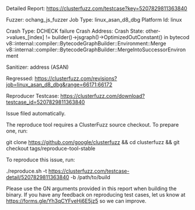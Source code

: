 Detailed Report: https://clusterfuzz.com/testcase?key=5207829811363840

Fuzzer: ochang_js_fuzzer
Job Type: linux_asan_d8_dbg
Platform Id: linux

Crash Type: DCHECK failure
Crash Address: 
Crash State:
  other->values_[index] != builder()->jsgraph()->OptimizedOutConstant() in bytecod
  v8::internal::compiler::BytecodeGraphBuilder::Environment::Merge
  v8::internal::compiler::BytecodeGraphBuilder::MergeIntoSuccessorEnvironment
  
Sanitizer: address (ASAN)

Regressed: https://clusterfuzz.com/revisions?job=linux_asan_d8_dbg&range=66171:66172

Reproducer Testcase: https://clusterfuzz.com/download?testcase_id=5207829811363840

Issue filed automatically.

The reproduce tool requires a ClusterFuzz source checkout. To prepare one, run:

git clone https://github.com/google/clusterfuzz && cd clusterfuzz && git checkout tags/reproduce-tool-stable

To reproduce this issue, run:

./reproduce.sh -t https://clusterfuzz.com/testcase-detail/5207829811363840 -b /path/to/build

Please use the GN arguments provided in this report when building the binary. If you have any feedback on reproducing test cases, let us know at https://forms.gle/Yh3qCYFveHj6E5jz5 so we can improve.
